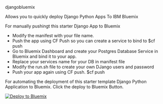 djangobluemix

Allows you to quickly deploy Django Python Apps To IBM Bluemix

For manually pushingt this starter Django App to Bluemix

- Modify the manifest with your file name. 
- Push the app using CF Push so you can create a service to bind to $cf push <your app name> 
- Go to Bluemix Dashboard and create your Postgres Database Service in Bluemix and bind it to your app.
- Replace your services name for your DB in manifest file
- Modify the run.sh file to create your own DJango users and password
- Push your app again using CF push.
$cf push <your app name>


For automating the deployment of this starter template Django Python Application to Bluemix. Click the deploy to Bluemix Button.

[![Deploy to Bluemix](https://bluemix.net/deploy/button.png)](https://bluemix.net/deploy?repository=https://github.com/fe01134/djangobluemix.git)
